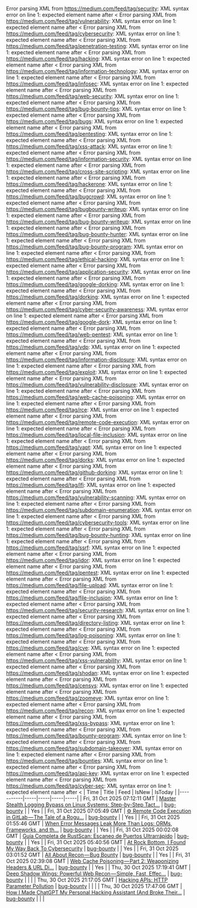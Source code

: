 Error parsing XML from https://medium.com/feed/tag/security: XML syntax error on line 1: expected element name after <
Error parsing XML from https://medium.com/feed/tag/vulnerability: XML syntax error on line 1: expected element name after <
Error parsing XML from https://medium.com/feed/tag/cybersecurity: XML syntax error on line 1: expected element name after <
Error parsing XML from https://medium.com/feed/tag/penetration-testing: XML syntax error on line 1: expected element name after <
Error parsing XML from https://medium.com/feed/tag/hacking: XML syntax error on line 1: expected element name after <
Error parsing XML from https://medium.com/feed/tag/information-technology: XML syntax error on line 1: expected element name after <
Error parsing XML from https://medium.com/feed/tag/infosec: XML syntax error on line 1: expected element name after <
Error parsing XML from https://medium.com/feed/tag/web-security: XML syntax error on line 1: expected element name after <
Error parsing XML from https://medium.com/feed/tag/bug-bounty-tips: XML syntax error on line 1: expected element name after <
Error parsing XML from https://medium.com/feed/tag/bugs: XML syntax error on line 1: expected element name after <
Error parsing XML from https://medium.com/feed/tag/pentesting: XML syntax error on line 1: expected element name after <
Error parsing XML from https://medium.com/feed/tag/xss-attack: XML syntax error on line 1: expected element name after <
Error parsing XML from https://medium.com/feed/tag/information-security: XML syntax error on line 1: expected element name after <
Error parsing XML from https://medium.com/feed/tag/cross-site-scripting: XML syntax error on line 1: expected element name after <
Error parsing XML from https://medium.com/feed/tag/hackerone: XML syntax error on line 1: expected element name after <
Error parsing XML from https://medium.com/feed/tag/bugcrowd: XML syntax error on line 1: expected element name after <
Error parsing XML from https://medium.com/feed/tag/bugbounty-writeup: XML syntax error on line 1: expected element name after <
Error parsing XML from https://medium.com/feed/tag/bug-bounty-writeup: XML syntax error on line 1: expected element name after <
Error parsing XML from https://medium.com/feed/tag/bug-bounty-hunter: XML syntax error on line 1: expected element name after <
Error parsing XML from https://medium.com/feed/tag/bug-bounty-program: XML syntax error on line 1: expected element name after <
Error parsing XML from https://medium.com/feed/tag/ethical-hacking: XML syntax error on line 1: expected element name after <
Error parsing XML from https://medium.com/feed/tag/application-security: XML syntax error on line 1: expected element name after <
Error parsing XML from https://medium.com/feed/tag/google-dorking: XML syntax error on line 1: expected element name after <
Error parsing XML from https://medium.com/feed/tag/dorking: XML syntax error on line 1: expected element name after <
Error parsing XML from https://medium.com/feed/tag/cyber-security-awareness: XML syntax error on line 1: expected element name after <
Error parsing XML from https://medium.com/feed/tag/google-dork: XML syntax error on line 1: expected element name after <
Error parsing XML from https://medium.com/feed/tag/web-pentest: XML syntax error on line 1: expected element name after <
Error parsing XML from https://medium.com/feed/tag/vdp: XML syntax error on line 1: expected element name after <
Error parsing XML from https://medium.com/feed/tag/information-disclosure: XML syntax error on line 1: expected element name after <
Error parsing XML from https://medium.com/feed/tag/exploit: XML syntax error on line 1: expected element name after <
Error parsing XML from https://medium.com/feed/tag/vulnerability-disclosure: XML syntax error on line 1: expected element name after <
Error parsing XML from https://medium.com/feed/tag/web-cache-poisoning: XML syntax error on line 1: expected element name after <
Error parsing XML from https://medium.com/feed/tag/rce: XML syntax error on line 1: expected element name after <
Error parsing XML from https://medium.com/feed/tag/remote-code-execution: XML syntax error on line 1: expected element name after <
Error parsing XML from https://medium.com/feed/tag/local-file-inclusion: XML syntax error on line 1: expected element name after <
Error parsing XML from https://medium.com/feed/tag/vapt: XML syntax error on line 1: expected element name after <
Error parsing XML from https://medium.com/feed/tag/dorks: XML syntax error on line 1: expected element name after <
Error parsing XML from https://medium.com/feed/tag/github-dorking: XML syntax error on line 1: expected element name after <
Error parsing XML from https://medium.com/feed/tag/lfi: XML syntax error on line 1: expected element name after <
Error parsing XML from https://medium.com/feed/tag/vulnerability-scanning: XML syntax error on line 1: expected element name after <
Error parsing XML from https://medium.com/feed/tag/subdomain-enumeration: XML syntax error on line 1: expected element name after <
Error parsing XML from https://medium.com/feed/tag/cybersecurity-tools: XML syntax error on line 1: expected element name after <
Error parsing XML from https://medium.com/feed/tag/bug-bounty-hunting: XML syntax error on line 1: expected element name after <
Error parsing XML from https://medium.com/feed/tag/ssrf: XML syntax error on line 1: expected element name after <
Error parsing XML from https://medium.com/feed/tag/idor: XML syntax error on line 1: expected element name after <
Error parsing XML from https://medium.com/feed/tag/pentest: XML syntax error on line 1: expected element name after <
Error parsing XML from https://medium.com/feed/tag/file-upload: XML syntax error on line 1: expected element name after <
Error parsing XML from https://medium.com/feed/tag/file-inclusion: XML syntax error on line 1: expected element name after <
Error parsing XML from https://medium.com/feed/tag/security-research: XML syntax error on line 1: expected element name after <
Error parsing XML from https://medium.com/feed/tag/directory-listing: XML syntax error on line 1: expected element name after <
Error parsing XML from https://medium.com/feed/tag/log-poisoning: XML syntax error on line 1: expected element name after <
Error parsing XML from https://medium.com/feed/tag/cve: XML syntax error on line 1: expected element name after <
Error parsing XML from https://medium.com/feed/tag/xss-vulnerability: XML syntax error on line 1: expected element name after <
Error parsing XML from https://medium.com/feed/tag/shodan: XML syntax error on line 1: expected element name after <
Error parsing XML from https://medium.com/feed/tag/censys: XML syntax error on line 1: expected element name after <
Error parsing XML from https://medium.com/feed/tag/zoomeye: XML syntax error on line 1: expected element name after <
Error parsing XML from https://medium.com/feed/tag/recon: XML syntax error on line 1: expected element name after <
Error parsing XML from https://medium.com/feed/tag/xss-bypass: XML syntax error on line 1: expected element name after <
Error parsing XML from https://medium.com/feed/tag/bounty-program: XML syntax error on line 1: expected element name after <
Error parsing XML from https://medium.com/feed/tag/subdomain-takeover: XML syntax error on line 1: expected element name after <
Error parsing XML from https://medium.com/feed/tag/bounties: XML syntax error on line 1: expected element name after <
Error parsing XML from https://medium.com/feed/tag/api-key: XML syntax error on line 1: expected element name after <
Error parsing XML from https://medium.com/feed/tag/cyber-sec: XML syntax error on line 1: expected element name after <
| Time | Title | Feed | IsNew | IsToday |
|-----------|-----|-----|-----|-----|
| Fri, 31 Oct 2025 07:12:11 GMT | [Master Stealth Logging Bypass on Linux Systems: Step-by-Step Tact...](https://freedium.cfd/https://medium.com/p/cd2112ef944a) | [bug-bounty](https://medium.com/feed/tag/bug-bounty) |  | Yes |
| Fri, 31 Oct 2025 07:05:49 GMT | [⚙️ Remote Code Execution in GitLab — The Tale of a Rogu...](https://freedium.cfd/https://medium.com/p/660ec866f07c) | [bug-bounty](https://medium.com/feed/tag/bug-bounty) |  | Yes |
| Fri, 31 Oct 2025 01:55:46 GMT | [When Error Messages Leak More Than Logs: ORMs, Frameworks, and th...](https://freedium.cfd/https://medium.com/p/cfb336ce1117) | [bug-bounty](https://medium.com/feed/tag/bug-bounty) |  | Yes |
| Fri, 31 Oct 2025 00:02:08 GMT | [Guía Completa de RustScan: Escaneo de Puertos Ultrarrápido](https://freedium.cfd/https://medium.com/p/da6ab7b7fed7) | [bug-bounty](https://medium.com/feed/tag/bug-bounty) |  | Yes |
| Fri, 31 Oct 2025 05:40:56 GMT | [At Rock Bottom, I Found My Way Back To Cybersecurity](https://freedium.cfd/https://medium.com/p/4068aed6bb34) | [bug-bounty](https://medium.com/feed/tag/bug-bounty) |  | Yes |
| Fri, 31 Oct 2025 03:01:52 GMT | [All About Recon — Bug Bounty](https://freedium.cfd/https://medium.com/p/2ec869fcbe45) | [bug-bounty](https://medium.com/feed/tag/bug-bounty) |  | Yes |
| Fri, 31 Oct 2025 02:39:08 GMT | [ Web Cache Poisoning — Part 2: Weaponizing Headers & URL Di...](https://freedium.cfd/https://medium.com/p/bbb7b2c0159a) | [bug-bounty](https://medium.com/feed/tag/bug-bounty) |  | Yes |
| Thu, 30 Oct 2025 17:19:41 GMT | [Deep Shadow Wings: Powerful Web Recon — Simple, Fast, Effec...](https://freedium.cfd/https://medium.com/p/305648621512) | [bug-bounty](https://medium.com/feed/tag/bug-bounty) |  |  |
| Thu, 30 Oct 2025 21:17:05 GMT | [Hacking APIs: HTTP Parameter Pollution](https://freedium.cfd/https://medium.com/p/fba389e55ada) | [bug-bounty](https://medium.com/feed/tag/bug-bounty) |  |  |
| Thu, 30 Oct 2025 17:47:06 GMT | [How I Made ChatGPT My Personal Hacking Assistant (And Broke Their...](https://freedium.cfd/https://medium.com/p/ee37d4a725c2) | [bug-bounty](https://medium.com/feed/tag/bug-bounty) |  |  |
